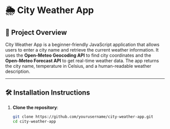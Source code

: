 # 🌦️ City Weather App

## 📌 Project Overview

City Weather App is a beginner-friendly JavaScript application that allows users to enter a city name and retrieve the current weather information. It uses the **Open-Meteo Geocoding API** to find city coordinates and the **Open-Meteo Forecast API** to get real-time weather data. The app returns the city name, temperature in Celsius, and a human-readable weather description.

---

## 🛠️ Installation Instructions

1. **Clone the repository**:
   ```bash
   git clone https://github.com/yourusername/city-weather-app.git
   cd city-weather-app
